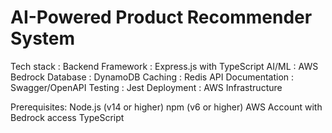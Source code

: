 # AI-Powered Product Recommender System

Tech stack :
Backend Framework : Express.js with TypeScript
AI/ML : AWS Bedrock
Database : DynamoDB
Caching : Redis
API Documentation : Swagger/OpenAPI
Testing : Jest
Deployment : AWS Infrastructure 

Prerequisites:
Node.js (v14 or higher)
npm (v6 or higher)
AWS Account with Bedrock access
TypeScript


